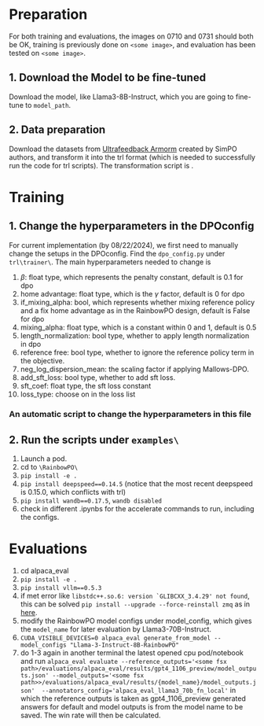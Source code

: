 # Preparation

For both training and evaluations, the images on 0710 and 0731 should both be OK, training is previously done on `<some image>`, and evaluation has been tested on `<some image>`.

## 1. Download the Model to be fine-tuned
Download the model, like Llama3-8B-Instruct, which you are going to fine-tune to `model_path`.

## 2. Data preparation

Download the datasets from [Ultrafeedback Armorm](https://huggingface.co/datasets/princeton-nlp/llama3-ultrafeedback-armorm?row=0) created by SimPO authors,
and transform it into the trl format (which is needed to successfully run the code for trl scripts). The transformation script is .

# Training

## 1. Change the hyperparameters in the DPOconfig
For current implementation (by 08/22/2024), we first need to manually change the setups in the DPOconfig. Find the `dpo_config.py` under `trl\trainer\`. The
main hyperparameters needed to change is 
1. $\beta$: float type, which represents the penalty constant, default is 0.1 for dpo
2. home advantage: float type, which is the $\gamma$ factor, default is 0 for dpo
3. if_mixing_alpha: bool, which represents whether mixing reference policy and a fix home advantage as in the RainbowPO design, default is False for dpo
4. mixing_alpha: float type, which is a constant within 0 and 1, default is 0.5
5. length_normalization: bool type, whether to apply length normalization in dpo
6. reference free: bool type, whether to ignore the reference policy term in the objective.
7. neg_log_dispersion_mean: the scaling factor if applying Mallows-DPO.
8. add_sft_loss: bool type, whether to add sft loss.
9. sft_coef: float type, the sft loss constant
10. loss_type: choose on in the loss list

### An automatic script to change the hyperparameters in this file

## 2. Run the scripts under `examples\`

1. Launch a pod.
2. cd to `\RainbowPO\`
3. `pip install -e .`
4. `pip install deepspeed==0.14.5` (notice that the most recent deepspeed is 0.15.0, which conflicts with trl)
5. `pip install wandb==0.17.5`, `wandb disabled`
6. check in different .ipynbs for the accelerate commands to run, including the configs.

# Evaluations

1. cd alpaca_eval
2. `pip install -e .`
3. `pip install vllm==0.5.3`
4. if met error like ```libstdc++.so.6: version `GLIBCXX_3.4.29' not found```, this can be solved `pip install --upgrade --force-reinstall zmq` as in [here](https://github.com/pybind/pybind11/discussions/3453).
5. modify the RainbowPO model configs under model_config, which gives the `model_name` for later evaluation by Llama3-70B-Instruct.
6. `CUDA_VISIBLE_DEVICES=0 alpaca_eval generate_from_model --model_configs "Llama-3-Instruct-8B-RainbowPO"`
7. do 1-3 again in another terminal the latest opened cpu pod/notebook and run `alpaca_eval evaluate --reference_outputs='<some fsx path>/evaluations/alpaca_eval/results/gpt4_1106_preview/model_outputs.json' --model_outputs='<some fsx path>>/evaluations/alpaca_eval/results/{model_name}/model_outputs.json'  --annotators_config='alpaca_eval_llama3_70b_fn_local'` in which the reference outputs is taken as gpt4_1106_preview generated answers for default and model outputs is from the model name to be saved. The win rate will then be calculated.
